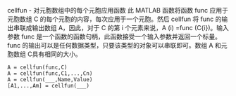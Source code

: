  cellfun - 对元胞数组中的每个元胞应用函数
    此 MATLAB 函数将函数 func 应用于元胞数组 C 的每个元胞的内容，每次应用于一个元胞。然后 cellfun 将 func 的输出串联成输出数组 A，因此，对于 C 的第 i 个元素来说，A (i) =func (C{i})。输入参数 func 是一个函数的函数句柄，此函数接受一个输入参数并返回一个标量。func 的输出可以是任何数据类型，只要该类型的对象可以串联即可。数组 A 和元胞数组 C具有相同的大小。

    A = cellfun(func,C)
    A = cellfun(func,C1,...,Cn)
    A = cellfun(___,Name,Value)
    [A1,...,Am] = cellfun(___)